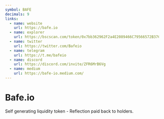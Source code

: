 ```yaml
---
symbol: BAFE
decimals: 9
links:
  - name: website
    url: https://bafe.io
  - name: explorer
    url: https://bscscan.com/token/0x7bb362962F2a4E2089466C79566572B37CFc5D78
  - name: twitter
    url: https://twitter.com/Bafeio
  - name: telegram
    url: https://t.me/bafeio
  - name: discord
    url: https://discord.com/invite/ZFR6MrB6Vg
  - name: medium
    url: https://bafe-io.medium.com/
---
```


# Bafe.io

Self generating liquidity token - Reflection paid back to holders.
